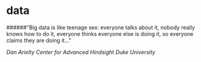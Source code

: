 # data

######"Big data is like teenage sex: everyone talks about it, nobody really knows how to do it, everyone thinks everyone else is doing it, so everyone claims they are doing it..."

*Dan Arielty*
*Center for Advanced Hindsight*
*Duke University*
